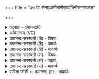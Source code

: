 +++
title = "७७ याः सेनाऽअभीत्वरीराव्याधिनीरुगणाऽउत"

+++
<details><summary>पदपाठः - दयानन्दादि</summary>

याः। सेनाः॑। अ॒भीत्व॑री॒रित्य॑भि॒ऽइत्व॑रीः। आ॒व्या॒धिनी॒रित्या॑ऽव्या॒धिनीः॑। उग॑णाः। उ॒त। ये। स्ते॒नाः। ये। च॒। तस्क॑राः। तान्। ते॒। अ॒ग्ने॒। अपि॑। द॒धा॒मि॒। आ॒स्ये᳖। ७७।
</details>

<details><summary>अधिमन्त्रम् (VC)</summary>

- अग्निर्देवता
- नाभानेदिष्ठ ऋषिः
- भुरिगनुष्टुप्
- गान्धारः
</details>

<details><summary>दयानन्द-सरस्वती (हि) - विषयः</summary>

राजपुरुषों को योग्य है कि अपने प्रयत्न से चोर आदि दुष्टों का वार-वार निवारण करें, यह विषय अगले मन्त्र में कहा है ॥
</details>

<details><summary>दयानन्द-सरस्वती (हि) - पदार्थः</summary>

पदार्थान्वयभाषाः -  हे सेना और सभा के स्वामी ! जैसे मैं (याः) जो (अभीत्वरीः) सम्मुख होके युद्ध करने हारी (आव्याधिनीः) बहुत रोगों से युक्त वा ताड़ना देने हारी (उगणः) शस्त्रों को लेके विरोध में उद्यत हुई (सेनाः) सेना हैं उन (उत) और (ये) जो (स्तेनाः) सुरङ्ग लगा के दूसरों के पदार्थों को हरनेवाले (च) और (ये) जो (तस्कराः) द्यूत आदि कपट से दूसरों के पदार्थ लेने हारे हैं (तान्) उनको (ते) इस (अग्ने) अग्नि के (आस्ये) जलती हुई लपट में (अपिदधामि) गेरता हूँ, वैसे तू भी इन को इस में धरा कर ॥७७ ॥
</details>

<details><summary>दयानन्द-सरस्वती (हि) - भावार्थः</summary>

भावार्थभाषाः -  इस मन्त्र में वाचकलुप्तोपमालङ्कार है। धर्मात्मा राजपुरुषों को चाहिये कि जो अपने अनुकूल सेना और प्रजा हों उनका निरन्तर सत्कार करें और जो सेना तथा प्रजा विरोधी हों तथा डाकू, चोर, खोटे वचन बोलने हारे, मिथ्यावादी, व्यभिचारी मनुष्य होवें, उन को अग्नि से जलाने आदि भयंकर दण्डों से शीघ्र ताड़ना देकर वश में करें ॥७७ ॥
</details>

<details><summary>दयानन्द-सरस्वती (सं) - विषयः</summary>

पुनः पुनरेते चोरादीन् प्रयत्नेन निवर्त्तयेयुरित्याह ॥
</details>

<details><summary>दयानन्द-सरस्वती (सं) - पदार्थः</summary>

पदार्थान्वयभाषाः -  हे सेनासभापते ! यथाऽहं या अभीत्वरीराव्याधिनीरुगणाः सेनाः सन्ति, ता उत ये स्तेना ये तस्कराश्च सन्ति, ताँस्तेऽस्याग्नेः पावकस्यास्येऽपिदधामि, तथा त्वमेतानीह धेहि ॥७७ ॥
</details>

<details><summary>दयानन्द-सरस्वती (सं) - भावार्थः</summary>

भावार्थभाषाः -  अत्र वाचकलुप्तोपमालङ्कारः। धार्मिकै राजपुरुषैर्या अनूकूलाः सेनाः प्रजाश्च सन्ति, ताः सततं संपूज्या, या विरोधिन्यो ये च दस्य्वादयश्चोरा दुष्टवाचोऽनृतवादिनो व्यभिचारिणो मनुष्या भवेयुः, तानग्निदाहाद् उद्वेजनकरैर्दण्डैर्भृशं ताडयित्वा वशं नेयाः ॥७७ ॥
</details>

<details><summary>सविता जोशी ← दयानन्दः (म) - भावार्थः</summary>

भावार्थभाषाः -  या मंत्रात वाचकलुप्तोपमालंकार आहे. धर्मात्मा राजपुरुषांनी आपल्याला अनुकूल असलेल्या सेनेचा व प्रजेचा सदैव सत्कार करावा व जी सेना व प्रजा विरोधी असेल आणि डाकू, चोर, खोटे बोलणारे व मिथ्यावादी, व्यभिचारी माणसे असतील तर त्यांना अग्नीमध्ये दहन करण्याची भयंकर शिक्षा द्यावी व आपल्या ताब्यात ठेवावे.
</details>